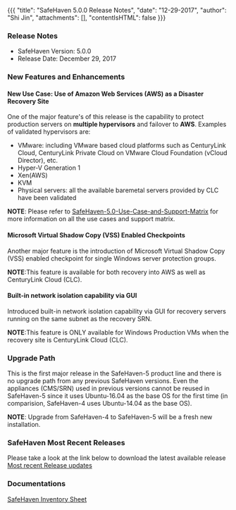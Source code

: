 
{{{
  "title": "SafeHaven 5.0.0 Release Notes",
  "date": "12-29-2017",
  "author": "Shi Jin",
  "attachments": [],
  "contentIsHTML": false
}}}

### Release Notes

- SafeHaven Version: 5.0.0
- Release Date: December 29, 2017

### New Features and Enhancements
#### New Use Case: Use of Amazon Web Services (AWS) as a Disaster Recovery Site

One of the major feature's of this release is the capability to protect production servers on **multiple hypervisors** and failover to **AWS**. Examples of validated hypervisors are:
* VMware: including VMware based cloud platforms such as CenturyLink Cloud, CenturyLink Private Cloud on VMware Cloud Foundation (vCloud Director), etc.
* Hyper-V Generation 1
* Xen(AWS)
* KVM
* Physical servers: all the available baremetal servers provided by CLC have been validated

**NOTE**: Please refer to [SafeHaven-5.0-Use-Case-and-Support-Matrix](SafeHaven-5.0-Use-Case-and-Support-Matrix.md) for more information on all the use cases and support matrix.

#### Microsoft Virtual Shadow Copy (VSS) Enabled Checkpoints
Another major feature is the introduction of Microsoft Virtual Shadow Copy (VSS) enabled checkpoint for single Windows server protection groups.

**NOTE**:This feature is available for both recovery into AWS as well as CenturyLink Cloud (CLC).

#### Built-in network isolation capability via GUI
Introduced built-in network isolation capability via GUI for recovery servers running on the same subnet as the recovery SRN.

**NOTE**:This feature is ONLY available for Windows Production VMs when the recovery site is CenturyLink Cloud (CLC).

### Upgrade Path
This is the first major release in the SafeHaven-5 product line and there is no upgrade path from any previous SafeHaven versions. Even the appliances (CMS/SRN) used in previous versions cannot be reused in SafeHaven-5 since it uses Ubuntu-16.04 as the base OS for the first time (in comparision, SafeHaven-4 uses Ubuntu-14.04 as the base OS).

**NOTE**: Upgrade from SafeHaven-4 to SafeHaven-5 will be a fresh new installation.

### SafeHaven Most Recent Releases
Please take a look at the link below to download the latest available release  
[Most recent Release updates](../Overview/Most-Recent-SafeHaven-Release-Updates.md)

### Documentations

[SafeHaven Inventory Sheet](https://download.safehaven.ctl.io/SH-5-Docs/SafeHaven-Inventory-Sheet-1.xlsm)
